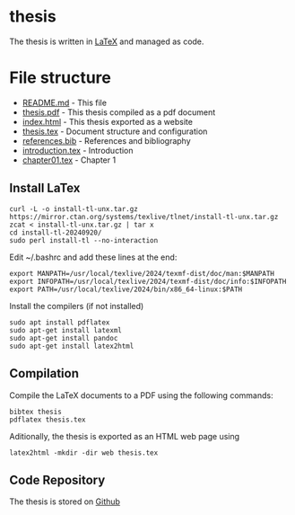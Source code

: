 # thesis

The thesis is written in [LaTeX](https://www.tug.org/texlive/quickinstall.html) and managed as code.

# File structure


* [README.md](README.md) - This file
* [thesis.pdf](thesis.pdf) - This thesis compiled as a pdf document
* [index.html](web/index.html) - This thesis exported as a website
* [thesis.tex](thesis.tex) - Document structure and configuration
* [references.bib](references.bib) - References and bibliography
* [introduction.tex](introduction.tex) - Introduction
* [chapter01.tex](chapter01.tex) - Chapter 1

## Install LaTex
```
curl -L -o install-tl-unx.tar.gz https://mirror.ctan.org/systems/texlive/tlnet/install-tl-unx.tar.gz
zcat < install-tl-unx.tar.gz | tar x
cd install-tl-20240920/
sudo perl install-tl --no-interaction 
```

Edit ~/.bashrc and add these lines at the end: 
```
export MANPATH=/usr/local/texlive/2024/texmf-dist/doc/man:$MANPATH
export INFOPATH=/usr/local/texlive/2024/texmf-dist/doc/info:$INFOPATH
export PATH=/usr/local/texlive/2024/bin/x86_64-linux:$PATH
```

Install the compilers (if not installed)
```
sudo apt install pdflatex
sudo apt-get install latexml
sudo apt-get install pandoc
sudo apt-get install latex2html
```



## Compilation
Compile the LaTeX documents to a PDF using the following commands: 
```
bibtex thesis
pdflatex thesis.tex 
``` 

Aditionally, the thesis is exported as an HTML web page using 
```
latex2html -mkdir -dir web thesis.tex
```

## Code Repository
The thesis is stored on [Github](https://github.com/n2048-creative-technology/thesis)